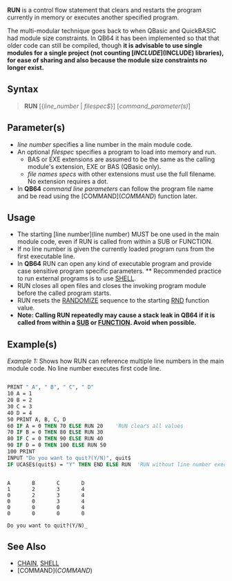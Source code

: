 **RUN** is a control flow statement that clears and restarts the program currently in memory or executes another specified program.

The multi-modular technique goes back to when QBasic and QuickBASIC had module size constraints. In QB64 it has been implemented so that that older code can still be compiled, though **it is advisable to use single modules for a single project (not counting [$INCLUDE]($INCLUDE) libraries), for ease of sharing and also because the module size constraints no longer exist.**

## Syntax

> **RUN** [{*line_number* | *filespec$*}] [*command_parameter(s)*]

## Parameter(s)

* *line number* specifies a line number in the main module code. 
* An optional *filespec* specifies a program to load into memory and run. 
    * BAS or EXE extensions are assumed to be the same as the calling module's extension, EXE or BAS (QBasic only).
    * *file names specs* with other extensions must use the full filename. No extension requires a dot.
* In **QB64** *command line parameters* can follow the program file name and be read using the [COMMAND$](COMMAND$) function later.

## Usage

* The starting [line number](line number) MUST be one used in the main module code, even if RUN is called from within a SUB or FUNCTION.
* If no line number is given the currently loaded program runs from the first executable line.
* In **QB64** RUN can open any kind of executable program and provide case sensitive program specific parameters. 
** Recommended practice to run external programs is to use [SHELL](SHELL).
* RUN closes all open files and closes the invoking program module before the called program starts.
* RUN resets the [RANDOMIZE](RANDOMIZE) sequence to the starting [RND](RND) function value.
* **Note: Calling RUN repeatedly may cause a stack leak in QB64 if it is called from within a [SUB](SUB) or [FUNCTION](FUNCTION). Avoid when possible.**

## Example(s)

*Example 1:* Shows how RUN can reference multiple line numbers in the main module code. No line number executes first code line.

```vb

PRINT " A", " B", " C", " D"
10 A = 1
20 B = 2
30 C = 3
40 D = 4
50 PRINT A, B, C, D
60 IF A = 0 THEN 70 ELSE RUN 20    'RUN clears all values
70 IF B = 0 THEN 80 ELSE RUN 30
80 IF C = 0 THEN 90 ELSE RUN 40
90 IF D = 0 THEN 100 ELSE RUN 50
100 PRINT
INPUT "Do you want to quit?(Y/N)", quit$
IF UCASE$(quit$) = "Y" THEN END ELSE RUN  'RUN without line number executes at first code line

``` 

```text

A       B       C       D
1       2       3       4
0       2       3       4
0       0       3       4
0       0       0       4
0       0       0       0

Do you want to quit?(Y/N)_

```

## See Also
 
* [CHAIN](CHAIN), [SHELL](SHELL)
* [COMMAND$](COMMAND$)
